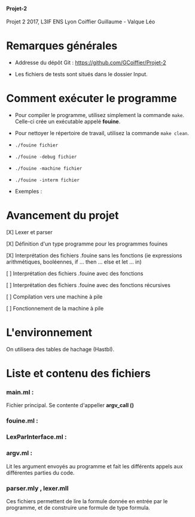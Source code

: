 #### Projet-2
Projet 2 2017, L3IF ENS Lyon
Coiffier Guillaume - Valque Léo

# Remarques générales

- Addresse du dépôt Git : https://github.com/GCoiffier/Projet-2

- Les fichiers de tests sont situés dans le dossier Input.

# Comment exécuter le programme

- Pour compiler le programme, utilisez simplement la commande `make`. Celle-ci crée un exécutable appelé **fouine**.

- Pour nettoyer le répertoire de travail, utilisez la commande `make clean`.

- `./fouine fichier`

- `./fouine -debug fichier`

- `./fouine -machine fichier`

- `./fouine -interm fichier`

- Exemples :  

# Avancement du projet

[X] Lexer et parser

[X] Définition d'un type programme pour les programmes fouines

[X] Interprétation des fichiers .fouine sans les fonctions
  (ie expressions arithmétiques, booléennes, if ... then ... else et let ... in)

[ ] Interprétation des fichiers .fouine avec des fonctions

[ ] Interprétation des fichiers .fouine avec des fonctions récursives

[ ] Compilation vers une machine à pile

[ ] Fonctionnement de la machine à pile

# L'environnement

On utilisera des tables de hachage (Hastbl).

# Liste et contenu des fichiers

### main.ml :
Fichier principal. Se contente d'appeller **argv_call ()**

### fouine.ml :

### LexParInterface.ml :

###

### argv.ml :
Lit les argument envoyés au programme et fait les différents appels aux différentes parties du code.

### parser.mly , lexer.mll
Ces fichiers permettent de lire la formule donnée en entrée par le programme, et de construire une formule de type formula.
